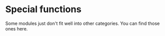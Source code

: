 # Special functions

Some modules just don't fit well into other categories. You can find those ones here.

